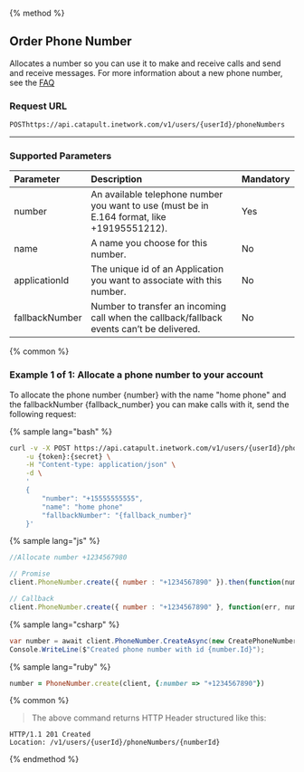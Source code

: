{% method %}

## Order Phone Number
Allocates a number so you can use it to make and receive calls and send and receive messages. For more information about a new phone number, see the <a href="https://dev.bandwidth.com/faq/#Phone">FAQ</a>

### Request URL

<code class="post">POST</code>`https://api.catapult.inetwork.com/v1/users/{userId}/phoneNumbers`

---

### Supported Parameters
| Parameter      | Description                                                                                 | Mandatory |
|:---------------|:--------------------------------------------------------------------------------------------|:----------|
| number         | An available telephone number you want to use (must be in E.164 format, like +19195551212). | Yes       |
| name           | A name you choose for this number.                                                          | No        |
| applicationId  | The unique id of an Application you want to associate with this number.                     | No        |
| fallbackNumber | Number to transfer an incoming call when the callback/fallback events can’t be delivered.   | No        |

{% common %}

### Example 1 of 1: Allocate a phone number to your account
To allocate the phone number {number} with the name "home phone" and the fallbackNumber {fallback_number} you can make calls with it, send the following request:

{% sample lang="bash" %}

```bash
curl -v -X POST https://api.catapult.inetwork.com/v1/users/{userId}/phoneNumbers \
	-u {token}:{secret} \
	-H "Content-type: application/json" \
	-d \
	'
	{
		"number": "+15555555555",
		"name": "home phone"
		"fallbackNumber": "{fallback_number}"
	}'
```

{% sample lang="js" %}


```js
//Allocate number +1234567980

// Promise
client.PhoneNumber.create({ number : "+1234567890" }).then(function(number){});

// Callback
client.PhoneNumber.create({ number : "+1234567890" }, function(err, number){});
```

{% sample lang="csharp" %}

```csharp
var number = await client.PhoneNumber.CreateAsync(new CreatePhoneNumberData {Number = "+1234567890"});
Console.WriteLine($"Created phone number with id {number.Id}");

```

{% sample lang="ruby" %}

```ruby
number = PhoneNumber.create(client, {:number => "+1234567890"})
```
{% common %}


> The above command returns HTTP Header structured like this:

```
HTTP/1.1 201 Created
Location: /v1/users/{userId}/phoneNumbers/{numberId}
```
{% endmethod %}
